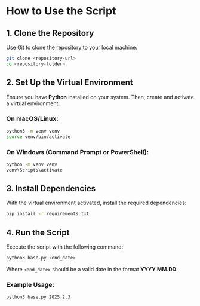 
# How to Use the Script  

## 1. Clone the Repository  
Use Git to clone the repository to your local machine:  

```sh
git clone <repository-url>
cd <repository-folder>
```

## 2. Set Up the Virtual Environment  
Ensure you have **Python** installed on your system. Then, create and activate a virtual environment:  

### On macOS/Linux:  
```sh
python3 -m venv venv
source venv/bin/activate
```

### On Windows (Command Prompt or PowerShell):  
```sh
python -m venv venv
venv\Scripts\activate
```

## 3. Install Dependencies  
With the virtual environment activated, install the required dependencies:  

```sh
pip install -r requirements.txt
```

## 4. Run the Script  
Execute the script with the following command:  

```sh
python3 base.py <end_date>
```

Where `<end_date>` should be a valid date in the format **YYYY.MM.DD**.  

### Example Usage:  
```sh
python3 base.py 2025.2.3
```
